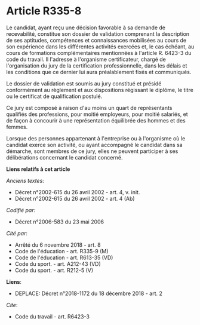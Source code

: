 # Article R335-8

Le candidat, ayant reçu une décision favorable à sa demande de recevabilité, constitue son dossier de validation comprenant
la description de ses aptitudes, compétences et connaissances mobilisées au cours de son expérience dans les différentes
activités exercées et, le cas échéant, au cours de formations complémentaires mentionnées à l'article R. 6423-3 du code du
travail. Il l'adresse à l'organisme certificateur, chargé de l'organisation du jury de la certification professionnelle, dans
les délais et les conditions que ce dernier lui aura préalablement fixés et communiqués. 

Le dossier de validation est soumis au jury constitué et présidé conformément au règlement et aux dispositions régissant le
diplôme, le titre ou le certificat de qualification postulé. 

Ce jury est composé à raison d'au moins un quart de représentants qualifiés des professions, pour moitié employeurs, pour
moitié salariés, et de façon à concourir à une représentation équilibrée des hommes et des femmes. 

Lorsque des personnes appartenant à l'entreprise ou à l'organisme où le candidat exerce son activité, ou ayant accompagné le
candidat dans sa démarche, sont membres de ce jury, elles ne peuvent participer à ses délibérations concernant le candidat
concerné.

**Liens relatifs à cet article**

_Anciens textes_:

  - Décret n°2002-615 du 26 avril 2002 - art. 4, v. init.
  - Décret n°2002-615 du 26 avril 2002 - art. 4 (Ab)

_Codifié par_:

  - Décret n°2006-583 du 23 mai 2006

_Cité par_:

  - Arrêté du 6 novembre 2018 - art. 8
  - Code de l'éducation - art. R335-9 (M)
  - Code de l'éducation - art. R613-35 (VD)
  - Code du sport. - art. A212-43 (VD)
  - Code du sport. - art. R212-5 (V)

**Liens**:

  - DEPLACE: Décret n°2018-1172 du 18 décembre 2018 - art. 2

_Cite_:

  - Code du travail - art. R6423-3
